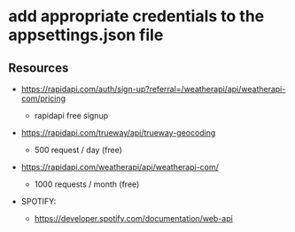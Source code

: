 
# add appropriate credentials to the appsettings.json file


## Resources
- https://rapidapi.com/auth/sign-up?referral=/weatherapi/api/weatherapi-com/pricing
	- rapidapi free signup
- https://rapidapi.com/trueway/api/trueway-geocoding
	- 500 request / day (free)
- https://rapidapi.com/weatherapi/api/weatherapi-com/
	- 1000 requests / month (free)


- SPOTIFY:
	- https://developer.spotify.com/documentation/web-api